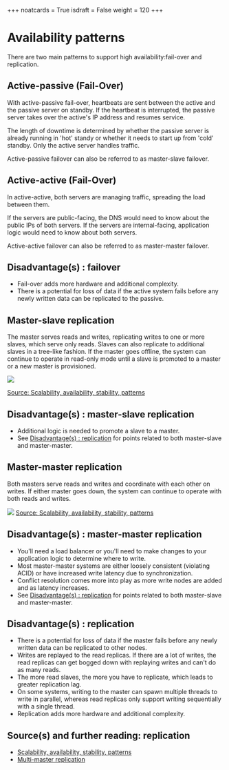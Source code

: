 +++
noatcards = True
isdraft = False
weight = 120
+++

# Availability patterns

There are two main patterns to support high availability:fail-over and replication.

## Active-passive (Fail-Over)

With active-passive fail-over, heartbeats are sent between the active and the passive server on standby. If the heartbeat is interrupted, the passive server takes over the active's IP address and resumes service.

The length of downtime is determined by whether the passive server is already running in 'hot' standy or whether it needs to start up from 'cold' standby. Only the active server handles traffic.

Active-passive failover can also be referred to as master-slave failover.

## Active-active (Fail-Over)

In active-active, both servers are managing traffic, spreading the load between them.

If the servers are public-facing, the DNS would need to know about the public IPs of both servers. If the servers are internal-facing, application logic would need to know about both servers.

Active-active failover can also be referred to as master-master failover.

## Disadvantage(s) : failover

- Fail-over adds more hardware and additional complexity.
- There is a potential for loss of data if the active system fails before any newly written data can be replicated to the passive.


## Master-slave replication

The master serves reads and writes, replicating writes to one or more slaves, which serve only reads. Slaves can also replicate to additional slaves in a tree-like fashion. If the master goes offline, the system can continue to operate in read-only mode until a slave is promoted to a master or a new master is provisioned.

![](https://camo.githubusercontent.com/6a097809b9690236258747d969b1d3e0d93bb8ca/687474703a2f2f692e696d6775722e636f6d2f4339696f47746e2e706e67) 

[Source: Scalability, availability, stability, patterns](http://www.slideshare.net/jboner/scalability-availability-stability-patterns/)

## Disadvantage(s) : master-slave replication

- Additional logic is needed to promote a slave to a master.
- See [Disadvantage(s) : replication](https://github.com/donnemartin/system-design-primer#disadvantages-replication)  for points related to both master-slave and master-master.

## Master-master replication

Both masters serve reads and writes and coordinate with each other on writes. If either master goes down, the system can continue to operate with both reads and writes.

![](https://camo.githubusercontent.com/5862604b102ee97d85f86f89edda44bde85a5b7f/687474703a2f2f692e696d6775722e636f6d2f6b7241484c47672e706e67) 
[Source: Scalability, availability, stability, patterns](http://www.slideshare.net/jboner/scalability-availability-stability-patterns/)

## Disadvantage(s) : master-master replication

- You'll need a load balancer or you'll need to make changes to your application logic to determine where to write.
- Most master-master systems are either loosely consistent (violating ACID) or have increased write latency due to synchronization.
- Conflict resolution comes more into play as more write nodes are added and as latency increases.
- See [Disadvantage(s) : replication](https://github.com/donnemartin/system-design-primer#disadvantages-replication)  for points related to both master-slave and master-master.

## Disadvantage(s) : replication

- There is a potential for loss of data if the master fails before any newly written data can be replicated to other nodes.
- Writes are replayed to the read replicas. If there are a lot of writes, the read replicas can get bogged down with replaying writes and can't do as many reads.
- The more read slaves, the more you have to replicate, which leads to greater replication lag.
- On some systems, writing to the master can spawn multiple threads to write in parallel, whereas read replicas only support writing sequentially with a single thread.
- Replication adds more hardware and additional complexity.

## Source(s) and further reading: replication

- [Scalability, availability, stability, patterns](http://www.slideshare.net/jboner/scalability-availability-stability-patterns/) 
- [Multi-master replication](https://en.wikipedia.org/wiki/Multi-master_replication) 